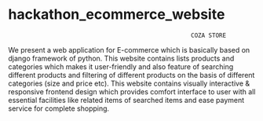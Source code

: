 # hackathon_ecommerce_website


                                                        COZA STORE

We present a web application for E-commerce which is basically based on django framework of python. This website contains lists products and categories which makes it user-friendly and also feature of searching different products and  filtering of  different products on the basis of  different categories (size and price etc). This website contains visually interactive & responsive frontend design which provides comfort interface to user with all essential facilities like related items of  searched items and ease payment service for complete shopping.







